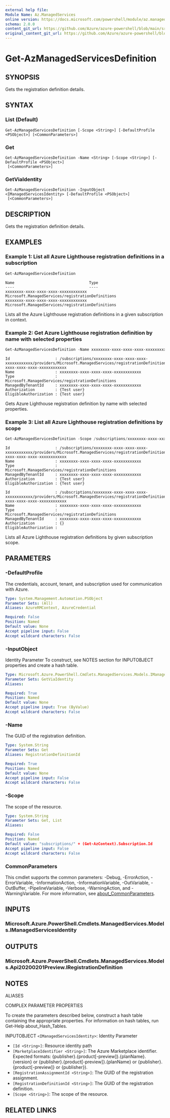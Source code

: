 ```yaml
---
external help file: 
Module Name: Az.ManagedServices
online version: https://docs.microsoft.com/powershell/module/az.managedservices/get-azmanagedservicesdefinition
schema: 2.0.0
content_git_url: https://github.com/Azure/azure-powershell/blob/main/src/ManagedServices/help/Get-AzManagedServicesDefinition.md
original_content_git_url: https://github.com/Azure/azure-powershell/blob/main/src/ManagedServices/help/Get-AzManagedServicesDefinition.md
---
```


# Get-AzManagedServicesDefinition

## SYNOPSIS
Gets the registration definition details.

## SYNTAX

### List (Default)
```
Get-AzManagedServicesDefinition [-Scope <String>] [-DefaultProfile <PSObject>] [<CommonParameters>]
```

### Get
```
Get-AzManagedServicesDefinition -Name <String> [-Scope <String>] [-DefaultProfile <PSObject>]
 [<CommonParameters>]
```

### GetViaIdentity
```
Get-AzManagedServicesDefinition -InputObject <IManagedServicesIdentity> [-DefaultProfile <PSObject>]
 [<CommonParameters>]
```

## DESCRIPTION
Gets the registration definition details.

## EXAMPLES

### Example 1: List all Azure Lighthouse registration definitions in a subscription
```powershell
Get-AzManagedServicesDefinition
```

```output
Name                                 Type
----                                 ----
xxxxxxxx-xxxx-xxxx-xxxx-xxxxxxxxxxxx Microsoft.ManagedServices/registrationDefinitions
xxxxxxxx-xxxx-xxxx-xxxx-xxxxxxxxxxxx Microsoft.ManagedServices/registrationDefinitions
```

Lists all the Azure Lighthouse registration definitions in a given subscription in context.

### Example 2: Get Azure Lighthouse registration definition by name with selected properties
```powershell
Get-AzManagedServicesDefinition -Name xxxxxxxx-xxxx-xxxx-xxxx-xxxxxxxxxxxx |Format-List -Property Id, Name, Type, ManagedByTenantId, Authorization, EligibleAuthorization
```

```output
Id                    : /subscriptions/xxxxxxxx-xxxx-xxxx-xxxx-xxxxxxxxxxxx/providers/Microsoft.ManagedServices/registrationDefinitions/xxxxxxxx-xxxx-xxxx-xxxx-xxxxxxxxxxxx
Name                  : xxxxxxxx-xxxx-xxxx-xxxx-xxxxxxxxxxxx
Type                  : Microsoft.ManagedServices/registrationDefinitions
ManagedByTenantId     : xxxxxxxx-xxxx-xxxx-xxxx-xxxxxxxxxxxx
Authorization         : {Test user}
EligibleAuthorization : {Test user}
```

Gets Azure Lighthouse registration definition by name with selected properties.

### Example 3: List all Azure Lighthouse registration definitions by scope
```powershell
Get-AzManagedServicesDefinition -Scope /subscriptions/xxxxxxxx-xxxx-xxxx-xxxx-xxxxxxxxxxxx | Format-List -Property Id, Name, Type, ManagedByTenantId, Authorization, EligibleAuthorization
```

```output
Id                    : /subscriptions/xxxxxxxx-xxxx-xxxx-xxxx-xxxxxxxxxxxx/providers/Microsoft.ManagedServices/registrationDefinitions/xxxxxxxx-xxxx-xxxx-xxxx-xxxxxxxxxxxx
Name                  : xxxxxxxx-xxxx-xxxx-xxxx-xxxxxxxxxxxx
Type                  : Microsoft.ManagedServices/registrationDefinitions
ManagedByTenantId     : xxxxxxxx-xxxx-xxxx-xxxx-xxxxxxxxxxxx
Authorization         : {Test user}
EligibleAuthorization : {Test user}

Id                    : /subscriptions/xxxxxxxx-xxxx-xxxx-xxxx-xxxxxxxxxxxx/providers/Microsoft.ManagedServices/registrationDefinitions/xxxxxxxx-xxxx-xxxx-xxxx-xxxxxxxxxxxx
Name                  : xxxxxxxx-xxxx-xxxx-xxxx-xxxxxxxxxxxx
Type                  : Microsoft.ManagedServices/registrationDefinitions
ManagedByTenantId     : xxxxxxxx-xxxx-xxxx-xxxx-xxxxxxxxxxxx
Authorization         : {}
EligibleAuthorization :
```

Lists all Azure Lighthouse registration definitions by given subscription scope.

## PARAMETERS

### -DefaultProfile
The credentials, account, tenant, and subscription used for communication with Azure.

```yaml
Type: System.Management.Automation.PSObject
Parameter Sets: (All)
Aliases: AzureRMContext, AzureCredential

Required: False
Position: Named
Default value: None
Accept pipeline input: False
Accept wildcard characters: False
```

### -InputObject
Identity Parameter
To construct, see NOTES section for INPUTOBJECT properties and create a hash table.

```yaml
Type: Microsoft.Azure.PowerShell.Cmdlets.ManagedServices.Models.IManagedServicesIdentity
Parameter Sets: GetViaIdentity
Aliases:

Required: True
Position: Named
Default value: None
Accept pipeline input: True (ByValue)
Accept wildcard characters: False
```

### -Name
The GUID of the registration definition.

```yaml
Type: System.String
Parameter Sets: Get
Aliases: RegistrationDefinitionId

Required: True
Position: Named
Default value: None
Accept pipeline input: False
Accept wildcard characters: False
```

### -Scope
The scope of the resource.

```yaml
Type: System.String
Parameter Sets: Get, List
Aliases:

Required: False
Position: Named
Default value: "subscriptions/" + (Get-AzContext).Subscription.Id
Accept pipeline input: False
Accept wildcard characters: False
```

### CommonParameters
This cmdlet supports the common parameters: -Debug, -ErrorAction, -ErrorVariable, -InformationAction, -InformationVariable, -OutVariable, -OutBuffer, -PipelineVariable, -Verbose, -WarningAction, and -WarningVariable. For more information, see [about_CommonParameters](http://go.microsoft.com/fwlink/?LinkID=113216).

## INPUTS

### Microsoft.Azure.PowerShell.Cmdlets.ManagedServices.Models.IManagedServicesIdentity

## OUTPUTS

### Microsoft.Azure.PowerShell.Cmdlets.ManagedServices.Models.Api20200201Preview.IRegistrationDefinition

## NOTES

ALIASES

COMPLEX PARAMETER PROPERTIES

To create the parameters described below, construct a hash table containing the appropriate properties. For information on hash tables, run Get-Help about_Hash_Tables.


INPUTOBJECT `<IManagedServicesIdentity>`: Identity Parameter
  - `[Id <String>]`: Resource identity path
  - `[MarketplaceIdentifier <String>]`: The Azure Marketplace identifier. Expected formats: {publisher}.{product[-preview]}.{planName}.{version} or {publisher}.{product[-preview]}.{planName} or {publisher}.{product[-preview]} or {publisher}).
  - `[RegistrationAssignmentId <String>]`: The GUID of the registration assignment.
  - `[RegistrationDefinitionId <String>]`: The GUID of the registration definition.
  - `[Scope <String>]`: The scope of the resource.

## RELATED LINKS

